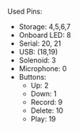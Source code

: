 Used Pins:
- Storage: 4,5,6,7
- Onboard LED: 8
- Serial: 20, 21
- USB: (18,19)
- Solenoid: 3
- Microphone: 0
- Buttons: 
  - Up: 2
  - Down: 1
  - Record: 9
  - Delete: 10
  - Play: 19